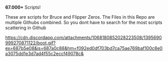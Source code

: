 **67.000+** Scripts!

These are scripts for Bruce and Flipper Zeros.
The Files in this Repo are multiple Githubs combined. So you dont have to search for the most scripts scattering in Github


https://cdn.discordapp.com/attachments/1068180852028223508/1395690999270871122/boot.gif?ex=687b5e08&is=687a0c88&hm=f092ed0df703bd7ca75ae769baf100c8e0a3075dd1e3d7ad4f55c2eccf49078c&
